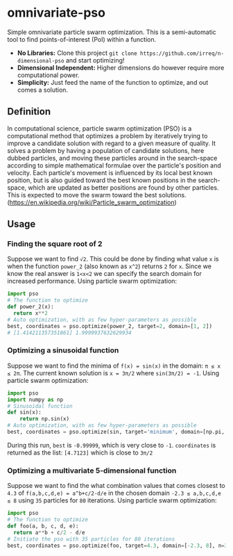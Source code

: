 # omnivariate-pso

Simple omnivariate particle swarm optimization.
This is a semi-automatic tool to find
points-of-interest (PoI) within a function.

* **No Libraries:** Clone this project `git clone https://github.com/irreq/n-dimensional-pso` and start optimizing!
* **Dimensional Independent:** Higher dimensions do however require more computational power.
* **Simplicity:** Just feed the name of the function to optimize, and out comes a solution.

## Definition

In computational science, particle swarm optimization (PSO) is a computational method that optimizes a problem by iteratively trying to improve a candidate solution with regard to a given measure of quality. It solves a problem by having a population of candidate solutions, here dubbed particles, and moving these particles around in the search-space according to simple mathematical formulae over the particle's position and velocity. Each particle's movement is influenced by its local best known position, but is also guided toward the best known positions in the search-space, which are updated as better positions are found by other particles. This is expected to move the swarm toward the best solutions. (https://en.wikipedia.org/wiki/Particle_swarm_optimization)

## Usage

### Finding the square root of 2

Suppose we want to find `√2`. This could be done by finding what value `x` is when the function `power_2` (also known as `x^2`) returns `2` for `x`. Since we know the real answer is `1<x<2` we can specify the search domain for increased performance. Using particle swarm optimization:

```python
import pso
# The function to optimize
def power_2(x):
  return x**2
# Auto optimization, with as few hyper-parameters as possible
best, coordinates = pso.optimize(power_2, target=2, domain=[1, 2])
# [1.414211357351861] 1.9999937632629934
```

### Optimizing a sinusoidal function

Suppose we want to find the minima of `f(x) = sin(x)` in the domain: `π ≤ x ≤ 2π`.
The current known solution is `x = 3π/2` where `sin(3π/2) = -1`.
Using particle swarm optimization:

```python
import pso
import numpy as np
# Sinusoidal function
def sin(x):
    return np.sin(x)
# Auto optimization, with as few hyper-parameters as possible
best, coordinates = pso.optimize(sin, target='minimum', domain=[np.pi, 2*np.pi])
```

During this run, `best` is `-0.99999`, which is very close to `-1`.
`coordinates` is returned as the list: `[4.7123]` which is close to `3π/2`


### Optimizing a multivariate 5-dimensional function

Suppose we want to find the what combination values that comes closest to `4.3` of `f(a,b,c,d,e) = a^b+c/2-d/e` in the chosen domain `-2.3 ≤ a,b,c,d,e ≤ 8` using `35` particles for `80` iterations.
Using particle swarm optimization:

```python
import pso
# The function to optimize
def foo(a, b, c, d, e):
  return a**b + c/2 - d/e
# Initiate the pso with 35 particles for 80 iterations
best, coordinates = pso.optimize(foo, target=4.3, domain=[-2.3, 8], n=35, iters=80)
```
